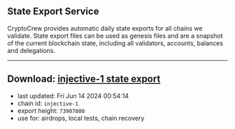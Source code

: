 ## State Export Service
CryptoCrew provides automatic daily state exports for all chains we validate. State export files can be used as genesis files and are a snapshot of the current blockchain state, including all validators, accounts, balances and delegations.

---
**Download: [injective-1 state export](https://dl-eu2.ccvalidators.com/SERVICE/injective/injective-1_export_73907800.json)**
---

- last updated: Fri Jun 14 2024 00:54:14
- chain id: `injective-1`
- export height: `73907800`
- use for: airdrops, local tests, chain recovery
